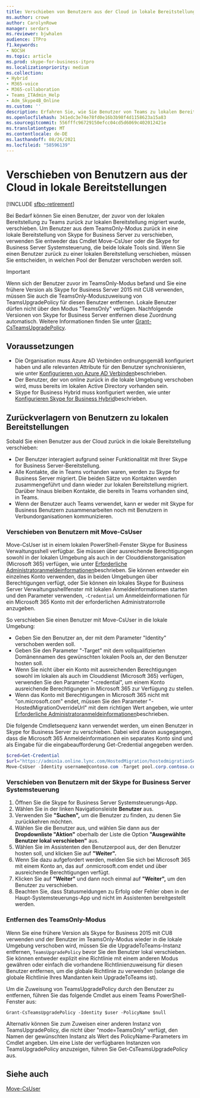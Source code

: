 ```yaml
---
title: Verschieben von Benutzern aus der Cloud in lokale Bereitstellungen
ms.author: crowe
author: CarolynRowe
manager: serdars
ms.reviewer: bjwhalen
audience: ITPro
f1.keywords:
- NOCSH
ms.topic: article
ms.prod: skype-for-business-itpro
ms.localizationpriority: medium
ms.collection:
- Hybrid
- M365-voice
- M365-collaboration
- Teams_ITAdmin_Help
- Adm_Skype4B_Online
ms.custom: ''
description: Erfahren Sie, wie Sie Benutzer von Teams zu lokalen Bereitstellungen verschieben.
ms.openlocfilehash: 341edc3e74e78fd0e16b3b98f4d1158623a15a83
ms.sourcegitcommit: 556fffc96729150efcc04cd5d6069c402012421e
ms.translationtype: MT
ms.contentlocale: de-DE
ms.lasthandoff: 08/26/2021
ms.locfileid: "58596139"
---
```

# <a name="move-users-from-the-cloud-to-on-premises"></a>Verschieben von Benutzern aus der Cloud in lokale Bereitstellungen 

[!INCLUDE [sfbo-retirement](../../Hub/includes/sfbo-retirement.md)]

Bei Bedarf können Sie einen Benutzer, der zuvor von der lokalen Bereitstellung zu Teams zurück zur lokalen Bereitstellung migriert wurde, verschieben. Um Benutzer aus dem TeamsOnly-Modus zurück in eine lokale Bereitstellung von Skype for Business Server zu verschieben, verwenden Sie entweder das Cmdlet Move-CsUser oder die Skype for Business Server Systemsteuerung, die beide lokale Tools sind. Wenn Sie einen Benutzer zurück zu einer lokalen Bereitstellung verschieben, müssen Sie entscheiden, in welchen Pool der Benutzer verschoben werden soll.

> [!Important]
> Wenn sich der Benutzer zuvor im TeamsOnly-Modus befand und Sie eine frühere Version als Skype for Business Server 2015 mit CU8 verwenden, müssen Sie auch die TeamsOnly-Moduszuweisung von TeamsUpgradePolicy für diesen Benutzer entfernen. Lokale Benutzer dürfen nicht über den Modus "TeamsOnly" verfügen.  Nachfolgende Versionen von Skype for Business Server entfernen diese Zuordnung automatisch. Weitere Informationen finden Sie unter [Grant-CsTeamsUpgradePolicy](/powershell/module/skype/grant-csteamsupgradepolicy).

## <a name="prerequisites"></a>Voraussetzungen

- Die Organisation muss Azure AD Verbinden ordnungsgemäß konfiguriert haben und alle relevanten Attribute für den Benutzer synchronisieren, wie unter [Konfigurieren von Azure AD Verbinden](configure-azure-ad-connect.md)beschrieben.
- Der Benutzer, der von online zurück in die lokale Umgebung verschoben wird, muss bereits im lokalen Active Directory vorhanden sein.
- Skype for Business Hybrid muss konfiguriert werden, wie unter [Konfigurieren Skype for Business Hybrid](configure-federation-with-skype-for-business-online.md)beschrieben.

## <a name="moving-users-back-to-on-premises"></a>Zurückverlagern von Benutzern zu lokalen Bereitstellungen

Sobald Sie einen Benutzer aus der Cloud zurück in die lokale Bereitstellung verschieben:

- Der Benutzer interagiert aufgrund seiner Funktionalität mit Ihrer Skype for Business Server-Bereitstellung. 
- Alle Kontakte, die in Teams vorhanden waren, werden zu Skype for Business Server migriert. Die beiden Sätze von Kontakten werden zusammengeführt und dann wieder zur lokalen Bereitstellung migriert.  Darüber hinaus bleiben Kontakte, die bereits in Teams vorhanden sind, in Teams.
- Wenn der Benutzer auch Teams verwendet, kann er weder mit Skype for Business Benutzern zusammenarbeiten noch mit Benutzern in Verbundorganisationen kommunizieren.

### <a name="move-users-with-move-csuser"></a>Verschieben von Benutzern mit Move-CsUser

Move-CsUser ist in einem lokalen PowerShell-Fenster Skype for Business Verwaltungsshell verfügbar. Sie müssen über ausreichende Berechtigungen sowohl in der lokalen Umgebung als auch in der Clouddienstorganisation (Microsoft 365) verfügen, wie unter [Erforderliche Administratoranmeldeinformationen](move-users-between-on-premises-and-cloud.md#required-administrative-credentials)beschrieben. Sie können entweder ein einzelnes Konto verwenden, das in beiden Umgebungen über Berechtigungen verfügt, oder Sie können ein lokales Skype for Business Server Verwaltungsshellfenster mit lokalen Anmeldeinformationen starten und den Parameter verwenden, `-Credential` um Anmeldeinformationen für ein Microsoft 365 Konto mit der erforderlichen Administratorrolle anzugeben.

So verschieben Sie einen Benutzer mit Move-CsUser in die lokale Umgebung:

- Geben Sie den Benutzer an, der mit dem Parameter "Identity" verschoben werden soll.
- Geben Sie den Parameter "-Target" mit dem vollqualifizierten Domänennamen des gewünschten lokalen Pools an, der den Benutzer hosten soll.
- Wenn Sie nicht über ein Konto mit ausreichenden Berechtigungen sowohl im lokalen als auch im Clouddienst (Microsoft 365) verfügen, verwenden Sie den Parameter "-credential", um einem Konto ausreichende Berechtigungen in Microsoft 365 zur Verfügung zu stellen.
- Wenn das Konto mit Berechtigungen in Microsoft 365 nicht mit "on.microsoft.com" endet, müssen Sie den Parameter "-HostedMigrationOverrideUrl" mit dem richtigen Wert angeben, wie unter [Erforderliche Administratoranmeldeinformationen](move-users-between-on-premises-and-cloud.md#required-administrative-credentials)beschrieben.

Die folgende Cmdletsequenz kann verwendet werden, um einen Benutzer in Skype for Business Server zu verschieben. Dabei wird davon ausgegangen, dass die Microsoft 365 Anmeldeinformationen ein separates Konto sind und als Eingabe für die eingabeaufforderung Get-Credential angegeben werden.

```PowerShell
$cred=Get-Credential
$url="https://admin1a.online.lync.com/HostedMigration/hostedmigrationService.svc"
Move-CsUser -Identity username@contoso.com -Target pool.corp.contoso.com -Credential $cred -HostedMigrationOverrideUrl $url
```

### <a name="move-users-with-the-skype-for-business-server-control-panel"></a>Verschieben von Benutzern mit der Skype for Business Server Systemsteuerung

1. Öffnen Sie die Skype for Business Server Systemsteuerungs-App.
2. Wählen Sie in der linken Navigationsleiste **Benutzer** aus.
3. Verwenden Sie **"Suchen",** um die Benutzer zu finden, zu denen Sie zurückkehren möchten.
4. Wählen Sie die Benutzer aus, und wählen Sie dann aus der **Dropdownliste "Aktion"** oberhalb der Liste die Option **"Ausgewählte Benutzer lokal verschieben"** aus.
5. Wählen Sie im Assistenten den Benutzerpool aus, der den Benutzer hosten soll, und klicken Sie auf **"Weiter".**
6. Wenn Sie dazu aufgefordert werden, melden Sie sich bei Microsoft 365 mit einem Konto an, das auf .onmicrosoft.com endet und über ausreichende Berechtigungen verfügt.
7. Klicken Sie auf **"Weiter"** und dann noch einmal auf **"Weiter",** um den Benutzer zu verschieben.
8. Beachten Sie, dass Statusmeldungen zu Erfolg oder Fehler oben in der Haupt-Systemsteuerungs-App und nicht im Assistenten bereitgestellt werden.

### <a name="removing-teamsonly-mode"></a>Entfernen des TeamsOnly-Modus

Wenn Sie eine frühere Version als Skype for Business 2015 mit CU8 verwenden und der Benutzer im TeamsOnly-Modus wieder in die lokale Umgebung verschoben wird, müssen Sie die UpgradeToTeams-Instanz entfernen, `TeamsUpgradePolicy` bevor Sie den Benutzer lokal verschieben. Sie können entweder explizit eine Richtlinie mit einem anderen Modus gewähren oder einfach die vorhandene Richtlinienzuweisung für diesen Benutzer entfernen, um die globale Richtlinie zu verwenden (solange die globale Richtlinie Ihres Mandanten kein UpgradeToTeams ist).

Um die Zuweisung von TeamsUpgradePolicy durch den Benutzer zu entfernen, führen Sie das folgende Cmdlet aus einem Teams PowerShell-Fenster aus:

`Grant-CsTeamsUpgradePolicy -Identity $user -PolicyName $null`

Alternativ können Sie zum Zuweisen einer anderen Instanz von TeamsUpgradePolicy, die nicht über "mode=TeamsOnly" verfügt, den Namen der gewünschten Instanz als Wert des PolicyName-Parameters im Cmdlet angeben. Um eine Liste der verfügbaren Instanzen von TeamsUpgradePolicy anzuzeigen, führen Sie Get-CsTeamsUpgradePolicy aus.


## <a name="see-also"></a>Siehe auch

[Move-CsUser](/powershell/module/skype/move-csuser)